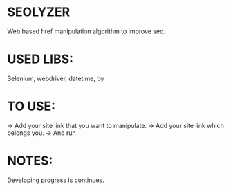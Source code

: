 # SEOLYZER
Web based href manipulation algorithm to improve seo.

# USED LIBS:
Selenium, webdriver, datetime, by

# TO USE:
-> Add your site link that you want to manipulate.
-> Add your site link which belongs you.
-> And run

# NOTES:
Developing progress is continues.
